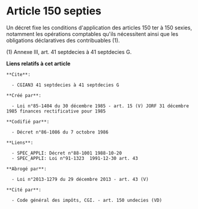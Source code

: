 # Article 150 septies

Un décret fixe les conditions d'application des articles 150 ter à 150 sexies, notamment les opérations comptables qu'ils
nécessitent ainsi que les obligations déclaratives des contribuables (1).

(1) Annexe III, art. 41 septdecies à 41 septdecies G.

**Liens relatifs à cet article**

	**Cite**:

	  - CGIAN3 41 septdecies à 41 septdecies G

	**Créé par**:

	  - Loi n°85-1404 du 30 décembre 1985 - art. 15 (V) JORF 31 décembre 1985 finances rectificative pour 1985

	**Codifié par**:

	  - Décret n°86-1086 du 7 octobre 1986

	**Liens**:

	  - SPEC_APPLI: Décret n°88-1001 1988-10-20
	  - SPEC_APPLI: Loi n°91-1323  1991-12-30 art. 43

	**Abrogé par**:

	  - Loi n°2013-1279 du 29 décembre 2013 - art. 43 (V)

	**Cité par**:

	  - Code général des impôts, CGI. - art. 150 undecies (VD)
